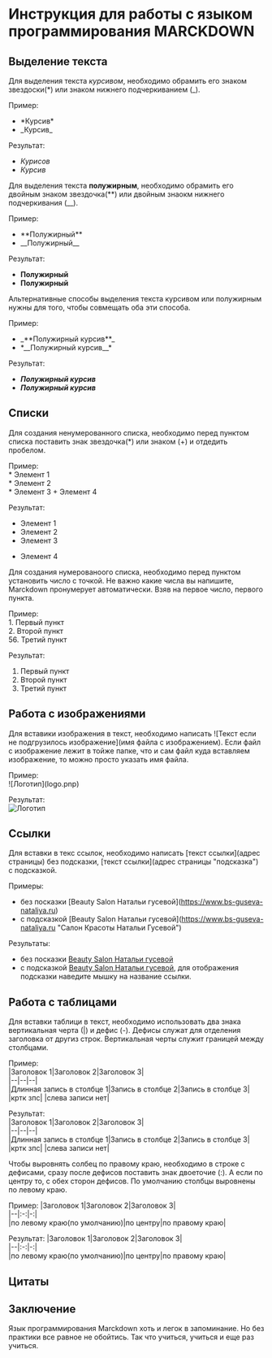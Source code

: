 # Инструкция для работы с языком программирования **MARCKDOWN**

## Выделение текста

Для выделения текста *курсивом*, необходимо обрамить его знаком звездоски(*) или знаком нижнего подчеркиванием (_).

Пример:  
* \*Курсив*
* \_Курсив_

Результат:
* *Курисов*
* _Курсив_

Для выделения текста **полужирным**, необходимо обрамить его двойным знаком звездочка(**) или двойным знаокм нижнего подчеркивания (__).

Пример:  
* \*\*Полужирный**
* \_\_Полужирный__

Результат:  
* **Полужирный**
* __Полужирный__

Альтернативные способы выделения текста курсивом или полужирным нужны для того, чтобы совмещать оба эти способа.

Пример:  
* \_\*\*Полужирный курсив**_
* \*\_\_Полужирный курсив__*

Результат:  
* _**Полужирный курсив**_
* *__Полужирный курсив__*

## Списки

Для создания ненумерованного списка, необходимо перед пунктом списка поставить знак звездочка(*) или знаком (+) и отдедить пробелом.

Пример:  
\* Элемент 1  
\* Элемент 2  
\* Элемент 3
\+ Элемент 4

Результат:  
* Элемент 1
* Элемент 2
* Элемент 3
+ Элемент 4

Для создания нумерованоого списка, необходимо перед пунктом установить число с точкой. Не важно какие числа вы напишите, Marckdown пронумерует автоматически. Взяв на первое число, первого пункта.

Пример:  
1\. Первый пункт  
2\. Второй пункт  
56\. Третий пункт

Результат:  
1. Первый пункт  
2. Второй пункт  
56. Третий пункт

## Работа с изображениями

Для вставики изображения в текст, необходимо написать \!\[Текст если не подгрузилось изображение](имя файла с изображением). Если файл с изображение лежит в тойже папке, что и сам файл куда вставляем изображение, то можно просто указать имя файла.

Пример:  
\!\[Логотип](logo.pnp)

Результат:  
![Логотип](logo.png)

## Ссылки

Для вставки в текс ссылок, необходимо написать \[текст ссылки](адрес страницы) без подсказки, \[текст ссылки](адрес страницы "подсказка") с подсказкой.

Примеры:

* без посказки \[Beauty Salon Натальи гусевой](https://www.bs-guseva-nataliya.ru)
* с подсказкой \[Beauty Salon Натальи гусевой](https://www.bs-guseva-nataliya.ru "Салон Красоты Натальи Гусевой")

Результаты:
* без посказки [Beauty Salon Натальи гусевой](https://www.bs-guseva-nataliya.ru)
* с подсказкой [Beauty Salon Натальи гусевой](https://www.bs-guseva-nataliya.ru "Салон Красоты Натальи Гусевой"), для отображения подсказки наведите мышку на название ссылки.

## Работа с таблицами

Для вставки таблици в текст, необходимо использовать два знака вертикальная черта (|) и дефис (-). Дефисы служат для отделения заголовка от другиз строк. Вертикальная черты служит границей между столбцами.

Пример:  
\|Заголовок 1|Заголовок 2|Заголовок 3|  
\|--|--|--|  
\|Длинная запись в столбце 1|Запись в столбце 2|Запись в столбце 3|  
\|кртк зпс| |слева записи нет|

Результат:  
|Заголовок 1|Заголовок 2|Заголовок 3|  
|--|--|--|  
|Длинная запись в столбце 1|Запись в столбце 2|Запись в столбце 3|  
|кртк зпс| |слева записи нет|

Чтобы выровнять солбец по правому краю, необходимо в строке с дефисами, сразу после дефисов поставить знак двоеточие (:). А если по центру то, с обех сторон дефисов. По умолчанию  столбцы выровнены по левому краю.

Пример:
\|Заголовок 1|Заголовок 2|Заголовок 3|  
\|--|:-:|-:|  
\|по левому краю(по умолчанию)|по центру|по правому краю|

Результат:
|Заголовок 1|Заголовок 2|Заголовок 3|  
|--|:-:|-:|  
|по левому краю(по умолчанию)|по центру|по правому краю|

## Цитаты

## Заключение

Язык программирования Marckdown хоть и легок в запоминание. Но без практики все равное не обойтись. Так что учиться, учиться и еще раз учиться.
